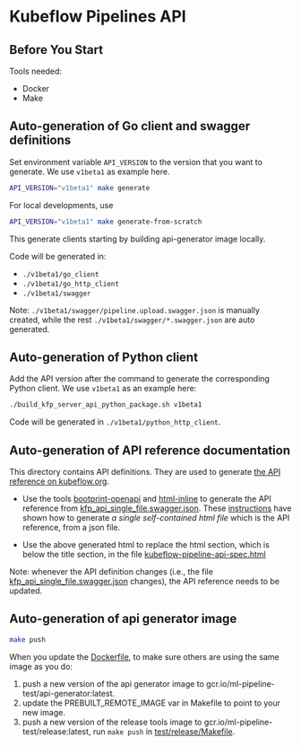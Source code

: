 # Kubeflow Pipelines API

## Before You Start

Tools needed:

* Docker
* Make

## Auto-generation of Go client and swagger definitions

Set environment variable `API_VERSION` to the version that you want to generate. We use `v1beta1` as example here.

```bash
API_VERSION="v1beta1" make generate
```

For local developments, use 
```bash
API_VERSION="v1beta1" make generate-from-scratch
```
This generate clients starting by building api-generator image locally.

Code will be generated in:

* `./v1beta1/go_client`
* `./v1beta1/go_http_client`
* `./v1beta1/swagger`

Note: `./v1beta1/swagger/pipeline.upload.swagger.json` is manually created, while the rest `./v1beta1/swagger/*.swagger.json` are auto generated.

## Auto-generation of Python client

Add the API version after the command to generate the corresponding Python client. We use `v1beta1` as an example here:

```bash
./build_kfp_server_api_python_package.sh v1beta1
```

Code will be generated in `./v1beta1/python_http_client`.

## Auto-generation of API reference documentation

This directory contains API definitions. They are used to generate [the API reference on kubeflow.org](https://www.kubeflow.org/docs/pipelines/reference/api/kubeflow-pipeline-api-spec/).

* Use the tools [bootprint-openapi](https://github.com/bootprint/bootprint-monorepo/tree/master/packages/bootprint-openapi) and [html-inline](https://github.com/substack/html-inline) to generate the API reference from [kfp_api_single_file.swagger.json](https://github.com/kubeflow/pipelines/blob/master/backend/api/swagger/kfp_api_single_file.swagger.json). These [instructions](https://github.com/bootprint/bootprint-monorepo/tree/master/packages/bootprint-openapi#bootprint-openapi) have shown how to generate *a single self-contained html file* which is the API reference, from a json file.

* Use the above generated html to replace the html section, which is below the title section, in the file [kubeflow-pipeline-api-spec.html](https://github.com/kubeflow/website/blob/master/content/en/docs/pipelines/reference/api/kubeflow-pipeline-api-spec.html)

Note: whenever the API definition changes (i.e., the file [kfp_api_single_file.swagger.json](https://github.com/kubeflow/pipelines/blob/master/backend/api/swagger/kfp_api_single_file.swagger.json) changes), the API reference needs to be updated.

## Auto-generation of api generator image

```bash
make push
```

When you update the [Dockerfile](`./Dockerfile`), to make sure others are using the same image as you do:

1. push a new version of the api generator image to gcr.io/ml-pipeline-test/api-generator:latest.
2. update the PREBUILT_REMOTE_IMAGE var in Makefile to point to your new image.
3. push a new version of the release tools image to gcr.io/ml-pipeline-test/release:latest, run `make push` in [test/release/Makefile](../../test/release/Makefile).
